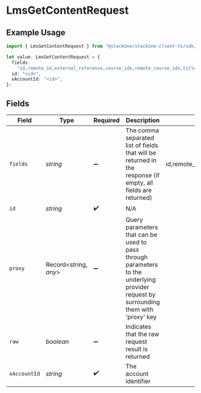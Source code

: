 # LmsGetContentRequest

## Example Usage

```typescript
import { LmsGetContentRequest } from "@stackone/stackone-client-ts/sdk/models/operations";

let value: LmsGetContentRequest = {
  fields:
    "id,remote_id,external_reference,course_ids,remote_course_ids,title,description,additional_data,languages,content_url,mobile_launch_content_url,content_type,cover_url,active,duration,order,categories,skills,updated_at,created_at,provider,localizations,tags",
  id: "<id>",
  xAccountId: "<id>",
};
```

## Fields

| Field                                                                                                                                                                                                                                                           | Type                                                                                                                                                                                                                                                            | Required                                                                                                                                                                                                                                                        | Description                                                                                                                                                                                                                                                     | Example                                                                                                                                                                                                                                                         |
| --------------------------------------------------------------------------------------------------------------------------------------------------------------------------------------------------------------------------------------------------------------- | --------------------------------------------------------------------------------------------------------------------------------------------------------------------------------------------------------------------------------------------------------------- | --------------------------------------------------------------------------------------------------------------------------------------------------------------------------------------------------------------------------------------------------------------- | --------------------------------------------------------------------------------------------------------------------------------------------------------------------------------------------------------------------------------------------------------------- | --------------------------------------------------------------------------------------------------------------------------------------------------------------------------------------------------------------------------------------------------------------- |
| `fields`                                                                                                                                                                                                                                                        | *string*                                                                                                                                                                                                                                                        | :heavy_minus_sign:                                                                                                                                                                                                                                              | The comma separated list of fields that will be returned in the response (if empty, all fields are returned)                                                                                                                                                    | id,remote_id,external_reference,course_ids,remote_course_ids,title,description,additional_data,languages,content_url,mobile_launch_content_url,content_type,cover_url,active,duration,order,categories,skills,updated_at,created_at,provider,localizations,tags |
| `id`                                                                                                                                                                                                                                                            | *string*                                                                                                                                                                                                                                                        | :heavy_check_mark:                                                                                                                                                                                                                                              | N/A                                                                                                                                                                                                                                                             |                                                                                                                                                                                                                                                                 |
| `proxy`                                                                                                                                                                                                                                                         | Record<string, *any*>                                                                                                                                                                                                                                           | :heavy_minus_sign:                                                                                                                                                                                                                                              | Query parameters that can be used to pass through parameters to the underlying provider request by surrounding them with 'proxy' key                                                                                                                            |                                                                                                                                                                                                                                                                 |
| `raw`                                                                                                                                                                                                                                                           | *boolean*                                                                                                                                                                                                                                                       | :heavy_minus_sign:                                                                                                                                                                                                                                              | Indicates that the raw request result is returned                                                                                                                                                                                                               |                                                                                                                                                                                                                                                                 |
| `xAccountId`                                                                                                                                                                                                                                                    | *string*                                                                                                                                                                                                                                                        | :heavy_check_mark:                                                                                                                                                                                                                                              | The account identifier                                                                                                                                                                                                                                          |                                                                                                                                                                                                                                                                 |
